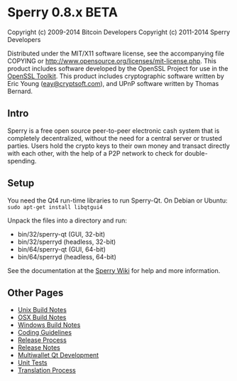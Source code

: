 Sperry 0.8.x BETA
====================

Copyright (c) 2009-2014 Bitcoin Developers
Copyright (c) 2011-2014 Sperry Developers

Distributed under the MIT/X11 software license, see the accompanying
file COPYING or http://www.opensource.org/licenses/mit-license.php.
This product includes software developed by the OpenSSL Project for use in the [OpenSSL Toolkit](http://www.openssl.org/). This product includes
cryptographic software written by Eric Young ([eay@cryptsoft.com](mailto:eay@cryptsoft.com)), and UPnP software written by Thomas Bernard.


Intro
---------------------
Sperry is a free open source peer-to-peer electronic cash system that is
completely decentralized, without the need for a central server or trusted
parties.  Users hold the crypto keys to their own money and transact directly
with each other, with the help of a P2P network to check for double-spending.


Setup
---------------------
You need the Qt4 run-time libraries to run Sperry-Qt. On Debian or Ubuntu:
	`sudo apt-get install libqtgui4`

Unpack the files into a directory and run:

- bin/32/sperry-qt (GUI, 32-bit)
- bin/32/sperryd (headless, 32-bit)
- bin/64/sperry-qt (GUI, 64-bit)
- bin/64/sperryd (headless, 64-bit)

See the documentation at the [Sperry Wiki](http://sperry.info)
for help and more information.


Other Pages
---------------------
- [Unix Build Notes](build-unix.md)
- [OSX Build Notes](build-osx.md)
- [Windows Build Notes](build-msw.md)
- [Coding Guidelines](coding.md)
- [Release Process](release-process.md)
- [Release Notes](release-notes.md)
- [Multiwallet Qt Development](multiwallet-qt.md)
- [Unit Tests](unit-tests.md)
- [Translation Process](translation_process.md)
